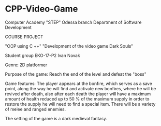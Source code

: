 # CPP-Video-Game
Computer Academy "STEP"
Odessa branch
Department of Software Development
 
COURSE PROJECT

"OOP using C ++"
"Development of the video game Dark Souls"
 
Student group EKO-17-P2
Ivan Novak

Genre: 2D platformer

Purpose of the game: Reach the end of the level and defeat the "boss"

Game features:
The player appears at the bonfire, which serves as a save point, along the way he will find and activate new bonfires, where he will be revived after death, also after each death the player will have a maximum amount of health reduced up to 50 % of the maximum supply in order to restore the supply he will need to find a special item. There will be a variety of melee and ranged enemies.

The setting of the game is a dark medieval fantasy.
